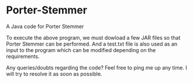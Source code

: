 # Porter-Stemmer
A Java code for Porter Stemmer

To execute the above program, we must dowload a few JAR files so that Porter Stemmer can be performed. And a test.txt file is also used as an input to the program which can be modified depending on the requirements.

Any queries/doubts regarding the code?
Feel free to ping me up any time. I will try to resolve it as soon as possible.
